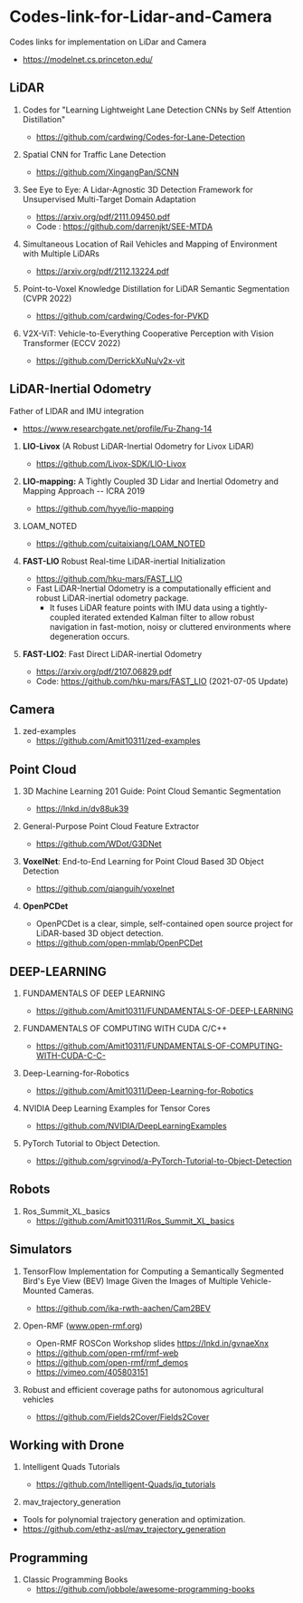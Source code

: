 # Codes-link-for-Lidar-and-Camera
Codes links for implementation on LiDar and Camera

* https://modelnet.cs.princeton.edu/


## LiDAR

1. Codes for "Learning Lightweight Lane Detection CNNs by Self Attention Distillation" 
    * https://github.com/cardwing/Codes-for-Lane-Detection
    
2. Spatial CNN for Traffic Lane Detection 
   * https://github.com/XingangPan/SCNN 
   
3. See Eye to Eye: A Lidar-Agnostic 3D Detection Framework for Unsupervised Multi-Target Domain Adaptation
   * https://arxiv.org/pdf/2111.09450.pdf
   * Code : https://github.com/darrenjkt/SEE-MTDA
   
4. Simultaneous Location of Rail Vehicles and Mapping of Environment with Multiple LiDARs
   * https://arxiv.org/pdf/2112.13224.pdf 

5. Point-to-Voxel Knowledge Distillation for LiDAR Semantic Segmentation (CVPR 2022)
   * https://github.com/cardwing/Codes-for-PVKD

6. V2X-ViT: Vehicle-to-Everything Cooperative Perception with Vision Transformer (ECCV 2022)
   * https://github.com/DerrickXuNu/v2x-vit



## LiDAR-Inertial Odometry
Father of LIDAR and IMU integration  
  * https://www.researchgate.net/profile/Fu-Zhang-14

1. **LIO-Livox** (A Robust LiDAR-Inertial Odometry for Livox LiDAR)
   * https://github.com/Livox-SDK/LIO-Livox

2. **LIO-mapping:** A Tightly Coupled 3D Lidar and Inertial Odometry and Mapping Approach --  ICRA 2019
   * https://github.com/hyye/lio-mapping
     
3. LOAM_NOTED
   * https://github.com/cuitaixiang/LOAM_NOTED

4. **FAST-LIO** Robust Real-time LiDAR-inertial Initialization 
   * https://github.com/hku-mars/FAST_LIO
   * Fast LiDAR-Inertial Odometry is a computationally efficient and robust LiDAR-inertial odometry package. 
     * It fuses LiDAR feature points with IMU data using a tightly-coupled iterated extended Kalman filter to allow robust navigation in fast-motion, noisy or cluttered environments where degeneration occurs. 

5. **FAST-LIO2**: Fast Direct LiDAR-inertial Odometry 
   * https://arxiv.org/pdf/2107.06829.pdf 
   * Code: https://github.com/hku-mars/FAST_LIO  (2021-07-05 Update) 


## Camera
1. zed-examples
   * https://github.com/Amit10311/zed-examples




## Point Cloud

1. 3D Machine Learning 201 Guide: Point Cloud Semantic Segmentation
   * https://lnkd.in/dv88uk39 
   
2. General-Purpose Point Cloud Feature Extractor
   * https://github.com/WDot/G3DNet
   
3. **VoxelNet**: End-to-End Learning for Point Cloud Based 3D Object Detection
   * https://github.com/qianguih/voxelnet
 
4. **OpenPCDet**
   * OpenPCDet is a clear, simple, self-contained open source project for LiDAR-based 3D object detection.
   * https://github.com/open-mmlab/OpenPCDet

 
 
## DEEP-LEARNING
1. FUNDAMENTALS OF DEEP LEARNING
   * https://github.com/Amit10311/FUNDAMENTALS-OF-DEEP-LEARNING

2. FUNDAMENTALS OF COMPUTING WITH CUDA C/C++
   * https://github.com/Amit10311/FUNDAMENTALS-OF-COMPUTING-WITH-CUDA-C-C-
 
3. Deep-Learning-for-Robotics
   * https://github.com/Amit10311/Deep-Learning-for-Robotics
  
4. NVIDIA Deep Learning Examples for Tensor Cores
   * https://github.com/NVIDIA/DeepLearningExamples

5. PyTorch Tutorial to Object Detection.
   * https://github.com/sgrvinod/a-PyTorch-Tutorial-to-Object-Detection



## Robots 
1. Ros_Summit_XL_basics
   * https://github.com/Amit10311/Ros_Summit_XL_basics
  
    
  
## Simulators 
1. TensorFlow Implementation for Computing a Semantically Segmented Bird's Eye View (BEV) Image Given the Images of Multiple Vehicle-Mounted Cameras.
   * https://github.com/ika-rwth-aachen/Cam2BEV

2. Open-RMF (www.open-rmf.org)
   * Open-RMF ROSCon Workshop slides  https://lnkd.in/gvnaeXnx
   * https://github.com/open-rmf/rmf-web
   * https://github.com/open-rmf/rmf_demos
   * https://vimeo.com/405803151
  
3. Robust and efficient coverage paths for autonomous agricultural vehicles
   * https://github.com/Fields2Cover/Fields2Cover 

  
## Working with Drone 
1. Intelligent Quads Tutorials
   * https://github.com/Intelligent-Quads/iq_tutorials

2. mav_trajectory_generation
  * Tools for polynomial trajectory generation and optimization. 
  * https://github.com/ethz-asl/mav_trajectory_generation



## Programming 

1. Classic Programming Books
   * https://github.com/jobbole/awesome-programming-books 
























